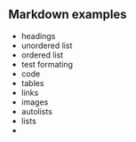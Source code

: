 ## Markdown examples

- headings
- unordered list
- ordered list
- test formating
- code
- tables
- links
- images
- autolists
- lists
- 

